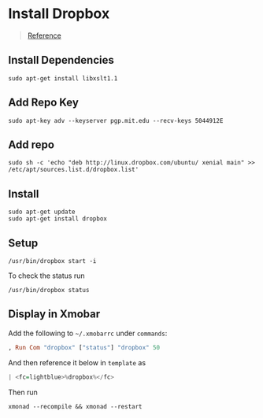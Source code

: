 # Install Dropbox

> [Reference](www.ubuntuupdates.org/ppa/dropbox)

## Install Dependencies
```shell
sudo apt-get install libxslt1.1
```

## Add Repo Key
```shell
sudo apt-key adv --keyserver pgp.mit.edu --recv-keys 5044912E
```

## Add repo
```shell
sudo sh -c 'echo "deb http://linux.dropbox.com/ubuntu/ xenial main" >> /etc/apt/sources.list.d/dropbox.list' 
```

## Install
```shell
sudo apt-get update
sudo apt-get install dropbox
```

## Setup
```shell
/usr/bin/dropbox start -i
```
To check the status run
```shell
/usr/bin/dropbox status
```

## Display in Xmobar
Add the following to `~/.xmobarrc` under `commands`:
```haskell 
, Run Com "dropbox" ["status"] "dropbox" 50
```
And then reference it below in `template` as
```haskell
| <fc=lightblue>%dropbox%</fc>
```
Then run
```shell
xmonad --recompile && xmonad --restart
```
